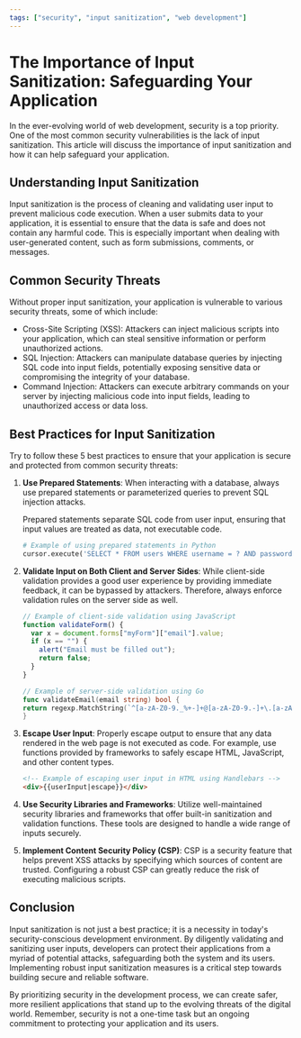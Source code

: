 ```yaml
---
tags: ["security", "input sanitization", "web development"]
---
```


# The Importance of Input Sanitization: Safeguarding Your Application

In the ever-evolving world of web development, security is a top priority. One of the most common security vulnerabilities is the lack of input sanitization. This article will discuss the importance of input sanitization and how it can help safeguard your application.

## Understanding Input Sanitization

Input sanitization is the process of cleaning and validating user input to prevent malicious code execution. When a user submits data to your application, it is essential to ensure that the data is safe and does not contain any harmful code. This is especially important when dealing with user-generated content, such as form submissions, comments, or messages.

## Common Security Threats

Without proper input sanitization, your application is vulnerable to various security threats, some of which include:

- Cross-Site Scripting (XSS): Attackers can inject malicious scripts into your application, which can steal sensitive information or perform unauthorized actions.
- SQL Injection: Attackers can manipulate database queries by injecting SQL code into input fields, potentially exposing sensitive data or compromising the integrity of your database.
- Command Injection: Attackers can execute arbitrary commands on your server by injecting malicious code into input fields, leading to unauthorized access or data loss.

## Best Practices for Input Sanitization

Try to follow these 5 best practices to ensure that your application is secure and protected from common security threats:

1. **Use Prepared Statements**:
   When interacting with a database, always use prepared statements or parameterized queries to prevent SQL injection attacks.

   Prepared statements separate SQL code from user input, ensuring that input values are treated as data, not executable code.

   ```python
   # Example of using prepared statements in Python
   cursor.execute('SELECT * FROM users WHERE username = ? AND password = ?', (username, password))
   ```

2. **Validate Input on Both Client and Server Sides**:
   While client-side validation provides a good user experience by providing immediate feedback, it can be bypassed by attackers. Therefore, always enforce validation rules on the server side as well.

   ```javascript
   // Example of client-side validation using JavaScript
   function validateForm() {
     var x = document.forms["myForm"]["email"].value;
     if (x == "") {
       alert("Email must be filled out");
       return false;
     }
   }
   ```

   ```go
   // Example of server-side validation using Go
   func validateEmail(email string) bool {
   return regexp.MatchString(`^[a-zA-Z0-9._%+-]+@[a-zA-Z0-9.-]+\.[a-zA-Z]{2,}$`, email)
   }
   ```

3. **Escape User Input**:
   Properly escape output to ensure that any data rendered in the web page is not executed as code. For example, use functions provided by frameworks to safely escape HTML, JavaScript, and other content types.

   ```html
   <!-- Example of escaping user input in HTML using Handlebars -->
   <div>{{userInput|escape}}</div>
   ```

4. **Use Security Libraries and Frameworks**:
   Utilize well-maintained security libraries and frameworks that offer built-in sanitization and validation functions. These tools are designed to handle a wide range of inputs securely.
5. **Implement Content Security Policy (CSP)**:
   CSP is a security feature that helps prevent XSS attacks by specifying which sources of content are trusted. Configuring a robust CSP can greatly reduce the risk of executing malicious scripts.

## Conclusion

Input sanitization is not just a best practice; it is a necessity in today's security-conscious development environment. By diligently validating and sanitizing user inputs, developers can protect their applications from a myriad of potential attacks, safeguarding both the system and its users. Implementing robust input sanitization measures is a critical step towards building secure and reliable software.

By prioritizing security in the development process, we can create safer, more resilient applications that stand up to the evolving threats of the digital world. Remember, security is not a one-time task but an ongoing commitment to protecting your application and its users.
